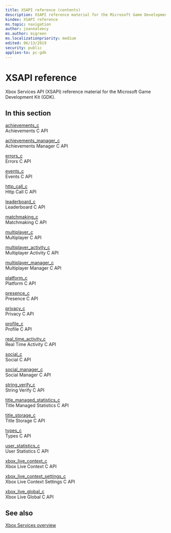 ```yaml
---
title: XSAPI reference (contents)
description: XSAPI reference material for the Microsoft Game Development Kit (GDK).
kindex: XSAPI reference
ms.topic: navigation
author: joannaleecy
ms.author: migreen
ms.localizationpriority: medium
edited: 06/13/2019
security: public
applies-to: pc-gdk
---
```


# XSAPI reference

Xbox Services API (XSAPI) reference material for the Microsoft Game Development Kit (GDK).

## In this section  
  
[achievements_c](achievements_c/achievements_c_members.md)  
Achievements C API  
  
[achievements_manager_c](achievements_manager_c/achievements_manager_c_members.md)  
Achievements Manager C API  
  
[errors_c](errors_c/errors_c_members.md)  
Errors C API  
  
[events_c](events_c/events_c_members.md)  
Events C API  
  
[http_call_c](http_call_c/http_call_c_members.md)  
Http Call C API  
  
[leaderboard_c](leaderboard_c/leaderboard_c_members.md)  
Leaderboard C API  
  
[matchmaking_c](matchmaking_c/matchmaking_c_members.md)  
Matchmaking C API  
  
[multiplayer_c](multiplayer_c/multiplayer_c_members.md)  
Multiplayer C API  
  
[multiplayer_activity_c](multiplayer_activity_c/multiplayer_activity_c_members.md)  
Multiplayer Activity C API  
  
[multiplayer_manager_c](multiplayer_manager_c/multiplayer_manager_c_members.md)  
Multiplayer Manager C API  
  
[platform_c](platform_c/platform_c_members.md)  
Platform C API  
  
[presence_c](presence_c/presence_c_members.md)  
Presence C API  
  
[privacy_c](privacy_c/privacy_c_members.md)  
Privacy C API  
  
[profile_c](profile_c/profile_c_members.md)  
Profile C API  
  
[real_time_activity_c](real_time_activity_c/real_time_activity_c_members.md)  
Real Time Activity C API  
  
[social_c](social_c/social_c_members.md)  
Social C API  
  
[social_manager_c](social_manager_c/social_manager_c_members.md)  
Social Manager C API  
  
[string_verify_c](string_verify_c/string_verify_c_members.md)  
String Verify C API  
  
[title_managed_statistics_c](title_managed_statistics_c/title_managed_statistics_c_members.md)  
Title Managed Statistics C API  
  
[title_storage_c](title_storage_c/title_storage_c_members.md)  
Title Storage C API  
  
[types_c](types_c/types_c_members.md)  
Types C API  
  
[user_statistics_c](user_statistics_c/user_statistics_c_members.md)  
User Statistics C API  
  
[xbox_live_context_c](xbox_live_context_c/xbox_live_context_c_members.md)  
Xbox Live Context C API  
  
[xbox_live_context_settings_c](xbox_live_context_settings_c/xbox_live_context_settings_c_members.md)  
Xbox Live Context Settings C API  
  
[xbox_live_global_c](xbox_live_global_c/xbox_live_global_c_members.md)  
Xbox Live Global C API  
  


## See also

[Xbox Services overview](../../../live/get-started/live-xbl-overview.md)